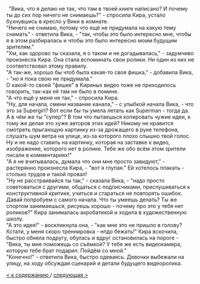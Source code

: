 &ensp;"Вика, что я делаю не так, что там в твоей книге написано? И почему ты до сих пор ничего не снимаешь?" - спросила Кира, устало бухнувшись в кресло у Вики в комнате. </br>
"Ничего не снимаю, потому что ещё не придумала на какую тему снимать" - ответила Вика, - "так, чтобы это было интересно мне, чтобы я в этом разбиралась и чтобы это было интересно моим будущим зрителям." </br>
"Хм, как здорово ты сказала, я о таком и не догадывалась," - задумчиво произнесла Кира. Она стала вспоминать свои ролики. Ни один из них не соответствовал этому правилу. </br>
"А так-же, хорошо бы чтоб была какая-то своя фишка," - добавила Вика, - "но я пока свою не придумала." </br>
О какой-то своей "фишке" в Кириных видео тоже не приходилось говорить, так-как её там не было в помине. </br>
"А что ещё у меня не так," - спросила Кира. </br>
"Ну, для начала, смени название канала," - с улыбкой начала Вика, - что это за Supergirl? Вот если бы ты умела летать как Superman - тогда да. А в чём же ты "супер"? В том что пытаешься копировать чужие идеи, к тому же делая это хуже авторов этих идей? Никому не нравится смотреть прыгающую картинку из-за дрожащего в руке телефона, слушать шум ветра на улице, из-за которого плохо слышно твой голос. Ну и не надо ставить на картинку, которая на заставке к видео, изображение, которого нет в ролике. Тебе же обо всём этом зрители писали в комментариях!" </br>
"А я не вчитывалась, думала что они мне просто завидуют," - растерянно произнесла Кира, - "вот я глупая." Ей хотелось плакать - столько трудов и такой провал! </br>
"Ну не расстраивайся ты так," - сказала Вика, - "надо просто советоваться с другими, общаться с подписчиками, прислушиваться к конструктивной критике, учиться и стараться не повторять ошибок. Давай попробуем с самого начала. Что ты умеешь делать? Ты же спортом занимаешься, рисуешь хорошо - почему про это у тебя нет роликов?" Кира занималась акробатикой и ходила в художественную школу. </br>
"А это идея!" - воскликнула она, - "как мне это не пришло в голову? Кстати, у меня скоро треннировка - нпдо бежать!" Кира вскочила, быстро обняла подругу, обулась и вдруг остановилась на пороге - "Вика, ты мне поможещь со съёмкой? У тебя же есть видеокамера, которую тебе брат подарил. Пойдём со мной." </br>
"Конечно!" - ответила Вика, быстро одеваясь. Девочки выбежали на улицу, на ходу обсуждая сценарий и детали будущего видеоролика.

[< к содержанию ](./index.md) / [следующая >](./Глава_4.md) 